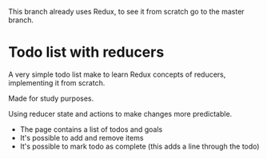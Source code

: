 This branch already uses Redux, to see it from scratch go to the master branch.

# Todo list with reducers
A very simple todo list make to learn Redux concepts of reducers, implementing it from scratch.

Made for study purposes.

Using reducer state and actions to make changes more predictable.

- The page contains a list of todos and goals
- It's possible to add and remove items
- It's possible to mark todo as complete (this adds a line through the todo)
